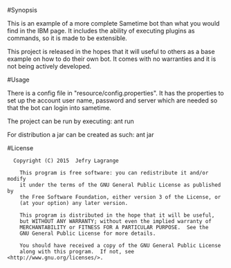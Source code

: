 #Synopsis

This is an example of a more complete Sametime bot than what you would find in the IBM page. It includes the ability of executing plugins as commands, so it is made to be extensible.

This project is released in the hopes that it will useful to others as a base example on how to do their own bot. It comes with no warranties and it is not being actively developed.


#Usage

There is a config file in "resource/config.properties". It has the properties to set up the account user name, password and server which are needed so that the bot can login into sametime.

The project can be run by executing: ant run

For distribution a jar can be created as such: ant jar

#License


```
  Copyright (C) 2015  Jefry Lagrange

    This program is free software: you can redistribute it and/or modify
    it under the terms of the GNU General Public License as published by
    the Free Software Foundation, either version 3 of the License, or
    (at your option) any later version.

    This program is distributed in the hope that it will be useful,
    but WITHOUT ANY WARRANTY; without even the implied warranty of
    MERCHANTABILITY or FITNESS FOR A PARTICULAR PURPOSE.  See the
    GNU General Public License for more details.

    You should have received a copy of the GNU General Public License
    along with this program.  If not, see <http://www.gnu.org/licenses/>.
```

